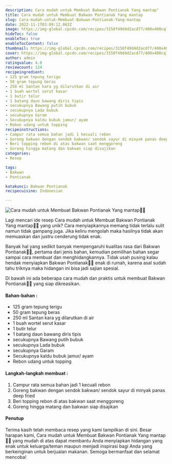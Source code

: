 ```yaml
---
description: Cara mudah untuk Membuat Bakwan Pontianak Yang mantap"
title: Cara mudah untuk Membuat Bakwan Pontianak Yang mantap
slug: Cara-mudah-untuk-Membuat-Bakwan-Pontianak-Yang-mantap
date: 2022-11-1T03:09:12.063Z
image: https://img-global.cpcdn.com/recipes/3150f49d4d2acd77/400x400cq70/photo.jpg
hideToc: false
enableToc: true
enableTocContent: false
thumbnail: https://img-global.cpcdn.com/recipes/3150f49d4d2acd77/400x400cq70/photo.jpg
cover: https://img-global.cpcdn.com/recipes/3150f49d4d2acd77/400x400cq70/photo.jpg
author: admin
ratingvalue: 4.8
reviewcount: 124
recipeingredient:
- 125 gram tepung terigu
- 50 gram tepung beras
- 250 ml Santan kara yg dilarutkan di air
- 1 buah wortel serut kasar
- 1 butir telur
- 1 batang daun bawang diris tipis
- secukupnya Bawang putih bubuk
- secukupnya Lada bubuk
- secukupnya Garam
- Secukupnya kaldu bubuk jamur/ ayam
- Rebon udang untuk topping
recipeinstructions:
- Campur rata semua bahan jadi 1 kecuali rebon
- Goreng bakwan dengan sendok bakwan/ sendok sayur di minyak panas deep fried
- Beri topping rebon di atas bakwan saat menggoreng
- Goreng hingga matang dan bakwan siap disajikan
categories:
- Resep

tags:
- Bakwan
- Pontianak

katakunci: Bakwan Pontianak
recipecuisine: Indonesian

---
```


![Cara mudah untuk Membuat Bakwan Pontianak Yang mantap👩‍🍳](https://img-global.cpcdn.com/recipes/3150f49d4d2acd77/400x400cq70/photo.jpg)

Lagi mencari ide resep Cara mudah untuk Membuat Bakwan Pontianak Yang mantap👩‍🍳 yang unik? Cara menyiapkannya memang tidak terlalu sulit namun tidak gampang juga. Jika keliru mengolah maka hasilnya tidak akan memuaskan dan justru cenderung tidak enak.

Banyak hal yang sedikit banyak mempengaruhi kualitas rasa dari Bakwan Pontianak👩‍🍳, pertama dari jenis bahan, kemudian pemilihan bahan segar sampai cara membuat dan menghidangkannya. Tidak usah pusing kalau hendak menyiapkan Bakwan Pontianak👩‍🍳 enak di rumah, karena asal sudah tahu triknya maka hidangan ini bisa jadi sajian spesial.

Di bawah ini ada beberapa cara mudah dan praktis untuk membuat Bakwan Pontianak👩‍🍳 yang siap dikreasikan.

<!--inarticleads1-->

#### Bahan-bahan :

- 125 gram tepung terigu
- 50 gram tepung beras
- 250 ml Santan kara yg dilarutkan di air
- 1 buah wortel serut kasar
- 1 butir telur
- 1 batang daun bawang diris tipis
- secukupnya Bawang putih bubuk
- secukupnya Lada bubuk
- secukupnya Garam
- Secukupnya kaldu bubuk jamur/ ayam
- Rebon udang untuk topping

<!--inarticleads2-->

#### Langkah-langkah membuat :

1. Campur rata semua bahan jadi 1 kecuali rebon
1. Goreng bakwan dengan sendok bakwan/ sendok sayur di minyak panas deep fried
1. Beri topping rebon di atas bakwan saat menggoreng
1. Goreng hingga matang dan bakwan siap disajikan

#### Penutup

Terima kasih telah membaca resep yang kami tampilkan di sini. Besar harapan kami, Cara mudah untuk Membuat Bakwan Pontianak Yang mantap👩‍🍳 yang mudah di atas dapat membantu Anda menyiapkan hidangan yang enak untuk keluarga/teman maupun menjadi inspirasi bagi Anda yang berkeinginan untuk berjualan makanan. Semoga bermanfaat dan selamat mencoba!